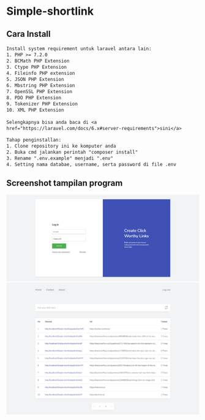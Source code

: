# Simple-shortlink

## Cara Install

```
Install system requirement untuk laravel antara lain:
1. PHP >= 7.2.0
2. BCMath PHP Extension
3. Ctype PHP Extension
4. Fileinfo PHP extension
5. JSON PHP Extension
6. Mbstring PHP Extension
7. OpenSSL PHP Extension
8. PDO PHP Extension
9. Tokenizer PHP Extension
10. XML PHP Extension

Selengkapnya bisa anda baca di <a href="https://laravel.com/docs/6.x#server-requirements">sini</a>
```

```
Tahap penginstallan:
1. Clone repository ini ke komputer anda
2. Buka cmd jalankan perintah "composer install"
3. Rename ".env.example" menjadi ".env"
4. Setting nama databae, username, serta password di file .env
```

## Screenshot tampilan program

![alt text](./gambar2.png "Simple shortlink example")
![alt text](./gambar1.png "Simple shortlink example")
